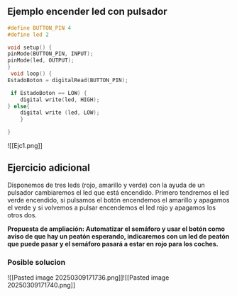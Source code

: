 ## Ejemplo encender led con pulsador

```c++
#define BUTTON_PIN 4
#define led 2 

void setup() {
pinMode(BUTTON_PIN, INPUT); 
pinMode(led, OUTPUT);
}
 void loop() { 
EstadoBoton = digitalRead(BUTTON_PIN);

 if EstadoBoton == LOW) {
	digital write(led, HIGH); 
} else{
 	digital write (led, LOW);
	}

} 
```
![[Ejc1.png]]

## Ejercicio adicional

Disponemos de tres leds (rojo, amarillo y verde) con la ayuda de un pulsador cambiaremos el led que está encendido. Primero tendremos el led verde encendido, si pulsamos el botón encendemos el amarillo y apagamos el verde y si volvemos a pulsar encendemos el led rojo y apagamos los otros dos.

**Propuesta de ampliación: Automatizar el semáforo y usar el botón como aviso de que hay un peatón esperando, indicaremos con un led de peatón que puede pasar y el semáforo pasará a estar en rojo para los coches.**

### Posible solucion

![[Pasted image 20250309171736.png]]![[Pasted image 20250309171740.png]]
